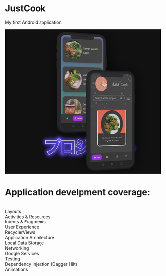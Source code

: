 # JustCook
My first Android application

![App preview](app-snippet.png)

# Application develpment coverage:<br/>
<br/>
Layouts<br/>
Activities & Resources<br/>
Intents & Fragments<br/>
User Experience<br/>
RecyclerViews<br/>
Application Architecture<br/>
Local Data Storage<br/>
Networking<br/>
Google Services<br/>
Testing<br/>
Dependency Injection (Dagger Hilt)<br/>
Animations
